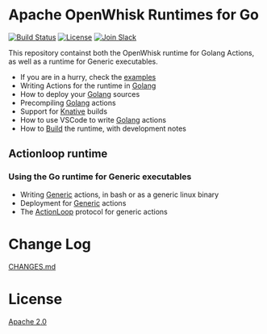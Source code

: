 <!--
#
# Licensed to the Apache Software Foundation (ASF) under one or more
# contributor license agreements.  See the NOTICE file distributed with
# this work for additional information regarding copyright ownership.
# The ASF licenses this file to You under the Apache License, Version 2.0
# (the "License"); you may not use this file except in compliance with
# the License.  You may obtain a copy of the License at
#
#     http://www.apache.org/licenses/LICENSE-2.0
#
# Unless required by applicable law or agreed to in writing, software
# distributed under the License is distributed on an "AS IS" BASIS,
# WITHOUT WARRANTIES OR CONDITIONS OF ANY KIND, either express or implied.
# See the License for the specific language governing permissions and
# limitations under the License.
#
-->
# Apache OpenWhisk Runtimes for Go

[![Build Status](https://travis-ci.org/apache/openwhisk-runtime-go.svg?branch=master)](https://travis-ci.org/apache/openwhisk-runtime-go)
[![License](https://img.shields.io/badge/license-Apache--2.0-blue.svg)](http://www.apache.org/licenses/LICENSE-2.0)
[![Join Slack](https://img.shields.io/badge/join-slack-9B69A0.svg)](http://slack.openwhisk.org/)

This repository containst both the OpenWhisk runtime for Golang Actions, as well as a runtime for Generic executables.

- If you are in a hurry, check the [examples](examples/EXAMPLES.md)
- Writing Actions for the runtime in [Golang](docs/ACTION.md#golang)
- How to deploy your [Golang](docs/DEPLOY.md#golang) sources
- Precompiling [Golang](docs/DEPLOY.md#precompile) actions
- Support for [Knative](docs/DEPLOY.md#knative) builds 
- How to use VSCode to write [Golang](docs/DEPLOY.md#vscode) actions
- How to [Build](docs/BUILD.md#building) the runtime, with development notes

## Actionloop runtime

### Using the Go runtime for Generic executables

- Writing [Generic](docs/ACTION.md#generic) actions, in bash or as a generic linux binary
- Deployment for [Generic](docs/DEPLOY.md#generic) actions
- The [ActionLoop](docs/ACTION.md#actionloop) protocol for generic actions

# Change Log

[CHANGES.md](Here.)

# License
[Apache 2.0](LICENSE.txt)

